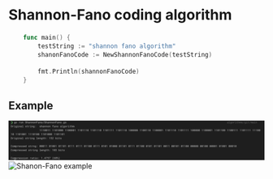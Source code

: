 # Shannon-Fano coding algorithm

```Go
    func main() {
        testString := "shannon fano algorithm"
        shanonFanoCode := NewShannonFanoCode(testString)

        fmt.Println(shannonFanoCode)
    }
```

## Example

![Shanon-Fano example](../assets/ShannonFano.png)
![Shanon-Fano example](https://github.com/2thousandmax/algorithms/blob/main/assets/ShannonFano.png?raw=true)
